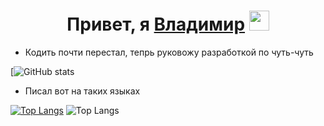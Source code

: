 <h1 align="center">Привет, я <a href="https://t.me/Rybakov_Vladimir" target="_blank">Владимир</a>
<img src="https://github.com/blackcater/blackcater/raw/main/images/Hi.gif" height="32"/></h1>

- Кодить почти перестал, тепрь руковожу разработкой по чуть-чуть 

 [![GitHub stats](https://github-readme-stats.vercel.app/api?username=countrvl&count_private=true&show_icons=true&theme=dark)

- Писал вот на таких языках 

[![Top Langs](https://github-readme-stats.vercel.app/api/top-langs/?username=countrvl&langs_count=8show_icons=true&theme=dark)](https://github.com/anuraghazra/github-readme-stats)
![Top Langs](https://github-readme-stats.vercel.app/api/top-langs/?username=countrvl&size_weight=0.5&count_weight=0.5)

<!--
**countrvl/countrvl** is a ✨ _special_ ✨ repository because its `README.md` (this file) appears on your GitHub profile.

Here are some ideas to get you started:

- 🔭 I’m currently working on my own project
- 🌱 I’m currently learning ...
- 👯 I’m looking to collaborate on ...
- 🤔 I’m looking for help with ...
- 💬 Ask me about ...
- 📫 How to reach me: ...
- 😄 Pronouns: ...
- ⚡ Fun fact: ...
-->

